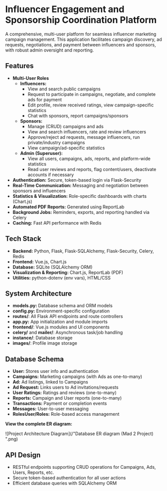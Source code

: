 # Influencer Engagement and Sponsorship Coordination Platform

A comprehensive, multi-user platform for seamless influencer marketing campaign management. This application facilitates campaign discovery, ad requests, negotiations, and payment between influencers and sponsors, with robust admin oversight and reporting.

## Features

- **Multi-User Roles**
    - **Influencers:**
        - View and search public campaigns
        - Request to participate in campaigns, negotiate, and complete ads for payment
        - Edit profile, review received ratings, view campaign-specific statistics
        - Chat with sponsors, report campaigns/sponsors
    - **Sponsors:**
        - Manage (CRUD) campaigns and ads
        - View and search influencers, rate and review influencers
        - Approve/reject ad requests, message influencers, run private/industry campaigns
        - View campaign/ad-specific statistics
    - **Admin (Superuser):**
        - View all users, campaigns, ads, reports, and platform-wide statistics
        - Read user reviews and reports, flag content/users, deactivate accounts if necessary
- **Authentication:** Secure, token-based login via Flask-Security
- **Real-Time Communication:** Messaging and negotiation between sponsors and influencers
- **Statistics \& Visualization:** Role-specific dashboards with charts (Chart.js)
- **Automated PDF Reports:** Generated using ReportLab
- **Background Jobs:** Reminders, exports, and reporting handled via Celery
- **Caching:** Fast API performance with Redis


## Tech Stack

- **Backend:** Python, Flask, Flask-SQLAlchemy, Flask-Security, Celery, Redis
- **Frontend:** Vue.js, Chart.js
- **Database:** SQLite (SQLAlchemy ORM)
- **Visualization \& Reporting:** Chart.js, ReportLab (PDF)
- **Utilities:** python-dotenv (env vars), HTML/CSS


## System Architecture

- **models.py:** Database schema and ORM models
- **config.py:** Environment-specific configuration
- **routes/**: All Flask API endpoints and route controllers
- **app.py:** App initialization and module imports
- **frontend/**: Vue.js modules and UI components
- **celery/** and **mailer/**: Asynchronous task/job handling
- **instance/**: Database storage
- **images/**: Profile image storage


## Database Schema

- **User:** Stores user info and authentication
- **Campaigns:** Marketing campaigns (with Ads as one-to-many)
- **Ad:** Ad listings, linked to Campaigns
- **Ad Request:** Links users to Ad invitations/requests
- **User Ratings:** Ratings and reviews (one-to-many)
- **Reports:** Campaign and User reports (one-to-many)
- **Transactions:** Payment or completion events
- **Messages:** User-to-user messaging
- **RolesUser/Roles:** Role-based access management

**View the complete ER diagram:**

![Project Architecture Diagram](/"Database ER diagram (Mad 2 Project) ".png)

## API Design

- RESTful endpoints supporting CRUD operations for Campaigns, Ads, Users, Reports, etc.
- Secure token-based authentication for all user actions
- Efficient database queries with SQLAlchemy ORM



